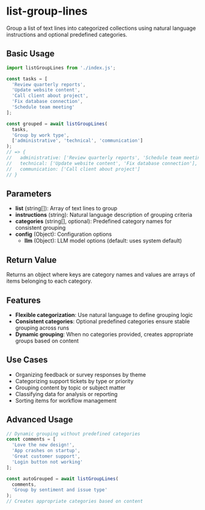 # list-group-lines

Group a list of text lines into categorized collections using natural language instructions and optional predefined categories.

## Basic Usage

```javascript
import listGroupLines from './index.js';

const tasks = [
  'Review quarterly reports',
  'Update website content', 
  'Call client about project',
  'Fix database connection',
  'Schedule team meeting'
];

const grouped = await listGroupLines(
  tasks,
  'Group by work type',
  ['administrative', 'technical', 'communication']
);
// => {
//   administrative: ['Review quarterly reports', 'Schedule team meeting'],
//   technical: ['Update website content', 'Fix database connection'],
//   communication: ['Call client about project']
// }
```

## Parameters

- **list** (string[]): Array of text lines to group
- **instructions** (string): Natural language description of grouping criteria
- **categories** (string[], optional): Predefined category names for consistent grouping
- **config** (Object): Configuration options
  - **llm** (Object): LLM model options (default: uses system default)

## Return Value

Returns an object where keys are category names and values are arrays of items belonging to each category.

## Features

- **Flexible categorization**: Use natural language to define grouping logic
- **Consistent categories**: Optional predefined categories ensure stable grouping across runs
- **Dynamic grouping**: When no categories provided, creates appropriate groups based on content

## Use Cases

- Organizing feedback or survey responses by theme
- Categorizing support tickets by type or priority
- Grouping content by topic or subject matter
- Classifying data for analysis or reporting
- Sorting items for workflow management

## Advanced Usage

```javascript
// Dynamic grouping without predefined categories
const comments = [
  'Love the new design!',
  'App crashes on startup',
  'Great customer support',
  'Login button not working'
];

const autoGrouped = await listGroupLines(
  comments,
  'Group by sentiment and issue type'
);
// Creates appropriate categories based on content
```
